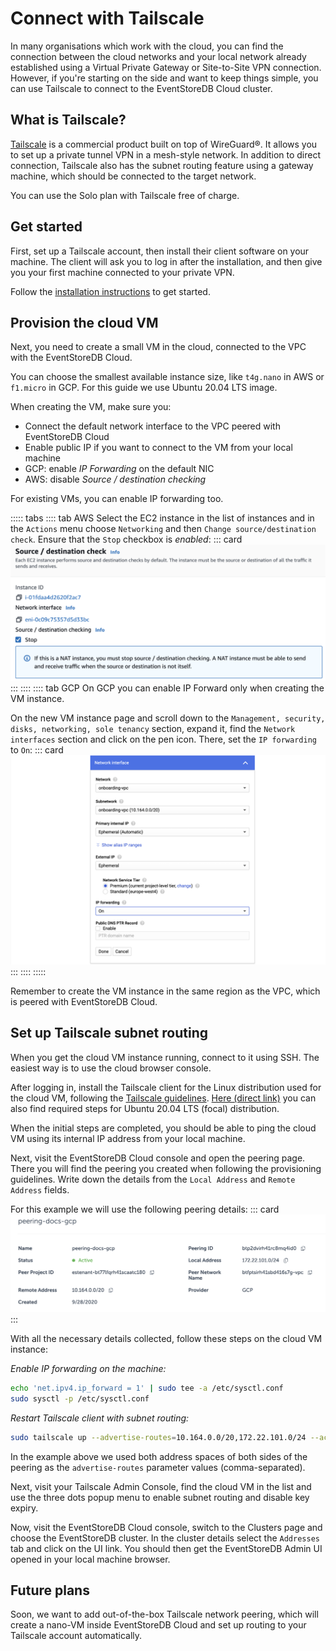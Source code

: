 # Connect with Tailscale

In many organisations which work with the cloud, you can find the connection between the cloud networks and your local network already established using a Virtual Private Gateway or Site-to-Site VPN connection. However, if you're starting on the side and want to keep things simple, you can use Tailscale to connect to the EventStoreDB Cloud cluster.

## What is Tailscale?

[Tailscale](https://tailscale.com) is a commercial product built on top of WireGuard®. It allows you to set up a private tunnel VPN in a mesh-style network. In addition to direct connection, Tailscale also has the subnet routing feature using a gateway machine, which should be connected to the target network. 

You can use the Solo plan with Tailscale free of charge.

## Get started

First, set up a Tailscale account, then install their client software on your machine. The client will ask you to log in after the installation, and then give you your first machine connected to your private VPN.

Follow the [installation instructions](https://tailscale.com/kb/1017/install) to get started.

## Provision the cloud VM

Next, you need to create a small VM in the cloud, connected to the VPC with the EventStoreDB Cloud.

You can choose the smallest available instance size, like `t4g.nano` in AWS or `f1.micro` in GCP. For this guide we use Ubuntu 20.04 LTS image.

When creating the VM, make sure you:
- Connect the default network interface to the VPC peered with EventStoreDB Cloud
- Enable public IP if you want to connect to the VM from your local machine
- GCP: enable _IP Forwarding_ on the default NIC
- AWS: disable _Source / destination checking_

For existing VMs, you can enable IP forwarding too.

::::: tabs
:::: tab AWS
Select the EC2 instance in the list of instances and in the `Actions` menu choose `Networking` and then `Change source/destination check`. Ensure that the `Stop` checkbox is _enabled_:
::: card 
![AWS enable ip forward](./images/aws-ip-forward.png)
:::
::::
:::: tab GCP
On GCP you can enable IP Forward only when creating the VM instance.

On the new VM instance page and scroll down to the `Management, security, disks, networking, sole tenancy` section, expand it, find the `Network interfaces` section and click on the pen icon. There, set the `IP forwarding` to `On`:
::: card 
![GCP enable ip forward](./images/gcp-ip-forward.png)
:::
::::
:::::

Remember to create the VM instance in the same region as the VPC, which is peered with EventStoreDB Cloud.

## Set up Tailscale subnet routing

When you get the cloud VM instance running, connect to it using SSH. The easiest way is to use the cloud browser console.

After logging in, install the Tailscale client for the Linux distribution used for the cloud VM, following the [Tailscale guidelines](https://tailscale.com/kb/1017/install). [Here (direct link)](https://tailscale.com/kb/1039/install-ubuntu-2004) you can also find required steps for Ubuntu 20.04 LTS (focal) distribution.

When the initial steps are completed, you should be able to ping the cloud VM using its internal IP address from your local machine.

Next, visit the EventStoreDB Cloud console and open the peering page. There you will find the peering you created when following the provisioning guidelines. Write down the details from the `Local Address` and `Remote Address` fields.

For this example we will use the following peering details:
::: card
![Peering page example](./images/peering-example.png)
:::

With all the necessary details collected, follow these steps on the cloud VM instance:

_Enable IP forwarding on the machine:_
```bash
echo 'net.ipv4.ip_forward = 1' | sudo tee -a /etc/sysctl.conf
sudo sysctl -p /etc/sysctl.conf
```

_Restart Tailscale client with subnet routing:_
```bash
sudo tailscale up --advertise-routes=10.164.0.0/20,172.22.101.0/24 --accept-routes
```

In the example above we used both address spaces of both sides of the peering as the `advertise-routes` parameter values (comma-separated).

Next, visit your Tailscale Admin Console, find the cloud VM in the list and use the three dots popup menu to enable subnet routing and disable key expiry.

Now, visit the EventStoreDB Cloud console, switch to the Clusters page and choose the EventStoreDB cluster. In the cluster details select the `Addresses` tab and click on the UI link. You should then get the EventStoreDB Admin UI opened in your local machine browser.

## Future plans

Soon, we want to add out-of-the-box Tailscale network peering, which will create a nano-VM inside EventStoreDB Cloud and set up routing to your Tailscale account automatically.
